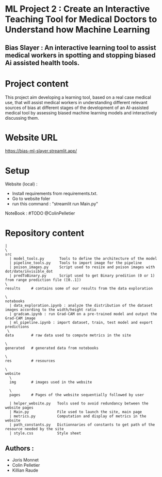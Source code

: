 # ML Project 2 : Create an Interactive Teaching Tool for Medical Doctors to Understand how Machine Learning 
## Bias Slayer : An interactive learning tool to assist medical workers in spotting and stopping biased Ai assisted health tools.

# Project content
This project aim developing a learning tool, based on a real case medical use, that will assist medical workers in understanding different relevant sources of bias at different stages of the development of an AI-assisted medical tool by assessing biased machine learning models and interactively discussing them.

# Website URL

https://bias-ml-slayer.streamlit.app/

# Setup

Website (local) : 
- Install requirements from requirements.txt.
- Go to website foler
- run this command : "streamlit run Main.py"

NoteBook : 
#TODO @ColinPelletier

# Repository content

```
|
\
src
  | model_tools.py       Tools to define the architecture of the model
  | pipeline_tools.py    Tools to import image for the pipeline
  | poison_images.py     Script used to resize and poison images with dot/date/invisible_dot
  | predToBinary.py      Script used to get Binary predition (0 or 1) from range prediction file ([0..1])
\
results     # contains some of our results from the data exploration

\
notebooks
  | data_exploration.ipynb : analyze the distribution of the dataset images according to the width/height ratio
  | gradcam.ipynb : run Grad-CAM on a pre-trained model and output the Grad-CAM image
  | ml_pipeline.ipynb : import dataset, train, test model and export predictions
 \
data        # raw data used to compute metrics in the site

\
generated   # generated data from notebooks

\
res         # resources 

\
website
  \
  img       # images used in the website

  \
  pages     # Pages of the website sequentially followed by user

  | helper_website.py   Tools used to avoid redundancy between the website pages
  | Main.py             File used to launch the site, main page
  | metrics.py          Computation and display of metrics in the website
  | path_constants.py   Dictionnaries of constants to get path of the resource needed by the site
  | style.css           Style sheet

```
## Authors :

- Joris Monnet
- Colin Pelletier
- Killian Raude

